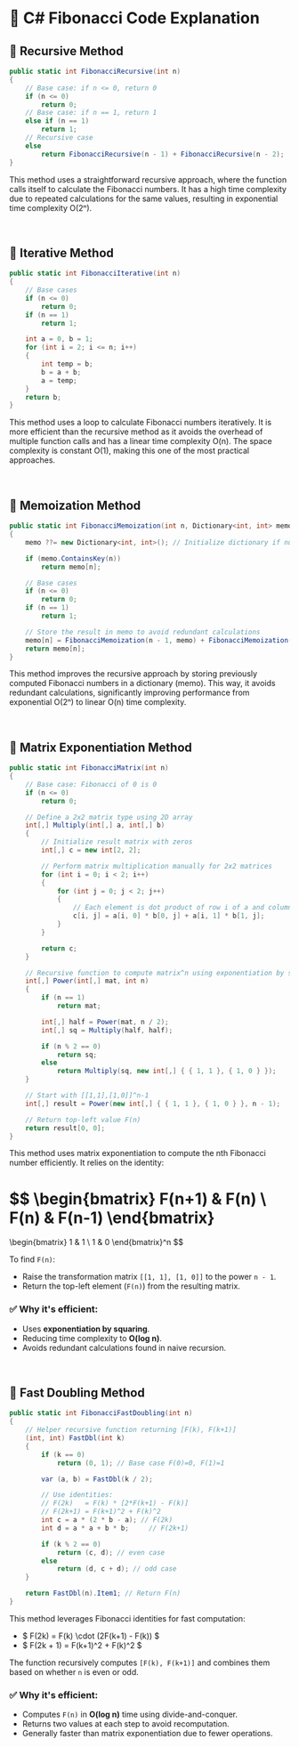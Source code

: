 # 🧠 C# Fibonacci Code Explanation

## 📌 Recursive Method

```csharp
public static int FibonacciRecursive(int n)
{
    // Base case: if n <= 0, return 0
    if (n <= 0)
        return 0;
    // Base case: if n == 1, return 1
    else if (n == 1)
        return 1;
    // Recursive case
    else
        return FibonacciRecursive(n - 1) + FibonacciRecursive(n - 2);
}
```
This method uses a straightforward recursive approach, where the function calls itself to calculate the Fibonacci numbers. It has a high time complexity due to repeated calculations for the same values, resulting in exponential time complexity O(2ⁿ).

<br />

## 📌 Iterative Method
```csharp
public static int FibonacciIterative(int n)
{
    // Base cases
    if (n <= 0)
        return 0;
    if (n == 1)
        return 1;

    int a = 0, b = 1;
    for (int i = 2; i <= n; i++)
    {
        int temp = b;
        b = a + b;
        a = temp;
    }
    return b;
}
```
This method uses a loop to calculate Fibonacci numbers iteratively. It is more efficient than the recursive method as it avoids the overhead of multiple function calls and has a linear time complexity O(n). The space complexity is constant O(1), making this one of the most practical approaches.

<br />

## 📌 Memoization Method
```csharp
public static int FibonacciMemoization(int n, Dictionary<int, int> memo = null)
{
    memo ??= new Dictionary<int, int>(); // Initialize dictionary if null

    if (memo.ContainsKey(n))
        return memo[n];

    // Base cases
    if (n <= 0)
        return 0;
    if (n == 1)
        return 1;

    // Store the result in memo to avoid redundant calculations
    memo[n] = FibonacciMemoization(n - 1, memo) + FibonacciMemoization(n - 2, memo);
    return memo[n];
}
```
This method improves the recursive approach by storing previously computed Fibonacci numbers in a dictionary (memo). This way, it avoids redundant calculations, significantly improving performance from exponential O(2ⁿ) to linear O(n) time complexity.

<br/>

 ## 📌 Matrix Exponentiation Method

```csharp
public static int FibonacciMatrix(int n)
{
    // Base case: Fibonacci of 0 is 0
    if (n <= 0)
        return 0;

    // Define a 2x2 matrix type using 2D array
    int[,] Multiply(int[,] a, int[,] b)
    {
        // Initialize result matrix with zeros
        int[,] c = new int[2, 2];

        // Perform matrix multiplication manually for 2x2 matrices
        for (int i = 0; i < 2; i++)
        {
            for (int j = 0; j < 2; j++)
            {
                // Each element is dot product of row i of a and column j of b
                c[i, j] = a[i, 0] * b[0, j] + a[i, 1] * b[1, j];
            }
        }

        return c;
    }

    // Recursive function to compute matrix^n using exponentiation by squaring
    int[,] Power(int[,] mat, int n)
    {
        if (n == 1)
            return mat;

        int[,] half = Power(mat, n / 2);
        int[,] sq = Multiply(half, half);

        if (n % 2 == 0)
            return sq;
        else
            return Multiply(sq, new int[,] { { 1, 1 }, { 1, 0 } });
    }

    // Start with [[1,1],[1,0]]^n-1
    int[,] result = Power(new int[,] { { 1, 1 }, { 1, 0 } }, n - 1);

    // Return top-left value F(n)
    return result[0, 0];
}
```
This method uses matrix exponentiation to compute the nth Fibonacci number efficiently. It relies on the identity:

$$
\begin{bmatrix}
F(n+1) & F(n) \\
F(n) & F(n-1)
\end{bmatrix}
=
\begin{bmatrix}
1 & 1 \\
1 & 0
\end{bmatrix}^n
$$

To find `F(n)`:
- Raise the transformation matrix `[[1, 1], [1, 0]]` to the power `n - 1`.
- Return the top-left element (`F(n)`) from the resulting matrix.

### ✅ Why it's efficient:
- Uses **exponentiation by squaring**.
- Reducing time complexity to **O(log n)**.
- Avoids redundant calculations found in naive recursion.

<br/>

## 📌 Fast Doubling Method
```csharp
public static int FibonacciFastDoubling(int n)
{
    // Helper recursive function returning [F(k), F(k+1)]
    (int, int) FastDbl(int k)
    {
        if (k == 0)
            return (0, 1); // Base case F(0)=0, F(1)=1

        var (a, b) = FastDbl(k / 2);

        // Use identities:
        // F(2k)   = F(k) * [2*F(k+1) - F(k)]
        // F(2k+1) = F(k+1)^2 + F(k)^2
        int c = a * (2 * b - a); // F(2k)
        int d = a * a + b * b;     // F(2k+1)

        if (k % 2 == 0)
            return (c, d); // even case
        else
            return (d, c + d); // odd case
    }

    return FastDbl(n).Item1; // Return F(n)
}
```
This method leverages Fibonacci identities for fast computation:

- $ F(2k) = F(k) \cdot (2F(k+1) - F(k)) $
- $ F(2k + 1) = F(k+1)^2 + F(k)^2 $

The function recursively computes `[F(k), F(k+1)]` and combines them based on whether `n` is even or odd.

### ✅ Why it's efficient:
- Computes `F(n)` in **O(log n)** time using divide-and-conquer.
- Returns two values at each step to avoid recomputation.
- Generally faster than matrix exponentiation due to fewer operations.